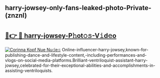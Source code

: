 ## harry-jowsey-only-fans​-leaked-photo​-Private-(znznl)


# <h2><a href="https://mediaupload.pro?title=harry-jowsey&ref=git">🔗👉 🔴 harry-jowsey-P𝚑ot𝚘𝚜-V𝚒d𝚎o</a></h2>

[![Corinna Kopf Nue Nu𝚍e𝚜](https://i.imgur.com/0qMVB7G.gif)](https://mediaupload.pro?title=harry-jowsey&ref=git)
Online-influencer-harry-jowsey,known-for-publishing-dance-and-lifestyle-content,-including-performances-and-vlogs-on-social-media-platforms.Brilliant-ventriloquist-assistant-harry-jowsey,celebrated-for-their-exceptional-abilities-and-accomplishments-in-assisting-ventriloquists.  